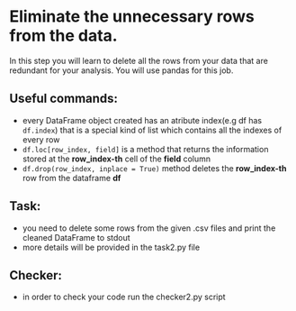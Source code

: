 # Eliminate the unnecessary rows from the data.

In this step you will learn to delete all the rows from your data that are redundant for your analysis.
You will use pandas for this job.

## Useful commands:
- every DataFrame object created has an atribute index(e.g df has `df.index`) that is a special kind of list 
which contains all the indexes of every row
- `df.loc[row_index, field]` is a method that returns the information stored at the **row_index-th** cell of the **field** column
- `df.drop(row_index, inplace = True)` method deletes the **row_index-th** row from the dataframe **df**

## Task:
- you need to delete some rows from the given .csv files and print the cleaned DataFrame to stdout
- more details will be provided in the task2.py file

## Checker:
- in order to check your code run the checker2.py script
